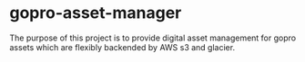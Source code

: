 # gopro-asset-manager
The purpose of this project is to provide digital asset management for gopro assets which are flexibly backended by AWS s3 and glacier.
